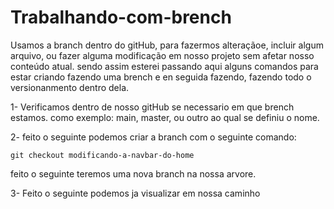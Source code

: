 # Trabalhando-com-brench



  Usamos a branch dentro do gitHub, para fazermos alteraçãoe, incluir algum arquivo, ou fazer alguma modificação em nosso projeto sem afetar nosso conteúdo atual. sendo assim esterei passando aqui alguns comandos para estar criando fazendo uma brench e en seguida fazendo,
  fazendo todo o versionanmento dentro dela.
  
  1- Verificamos dentro de nosso gitHub se necessario em que brench estamos.
    como exemplo: main, master, ou outro ao qual se definiu o nome.
    
  2- feito o seguinte podemos criar a branch com o seguinte comando:
  
    git checkout modificando-a-navbar-do-home
    
  feito o seguinte teremos uma nova branch na nossa arvore.
  
  3- Feito o seguinte podemos ja visualizar em nossa caminho

